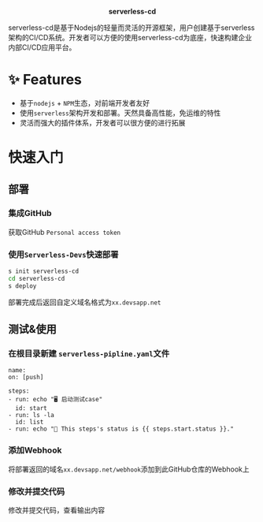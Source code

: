 <p align="center">
  <span><b>serverless-cd</b></span><br>
</p>
serverless-cd是基于Nodejs的轻量而灵活的开源框架，用户创建基于serverless架构的CI/CD系统。开发者可以方便的使用serverless-cd为底座，快速构建企业内部CI/CD应用平台。



# ✨ Features
- 基于`nodejs` + `NPM`生态，对前端开发者友好
- 使用`serverless`架构开发和部署。天然具备高性能，免运维的特性
- 灵活而强大的插件体系，开发者可以很方便的进行拓展


# 快速入门
## 部署
### 集成GitHub
获取GitHub `Personal access token`

### 使用`Serverless-Devs`快速部署
```bash
s init serverless-cd
cd serverless-cd
s deploy
```
部署完成后返回自定义域名格式为`xx.devsapp.net`


## 测试&使用
### 在根目录新建 `serverless-pipline.yaml`文件
```
name: 
on: [push]

steps:
- run: echo "🖥️ 启动测试case"
  id: start
- run: ls -la
  id: list
- run: echo "🍏 This steps's status is {{ steps.start.status }}."
```
### 添加Webhook
将部署返回的域名`xx.devsapp.net/webhook`添加到此GitHub仓库的Webhook上

### 修改并提交代码
修改并提交代码，查看输出内容


